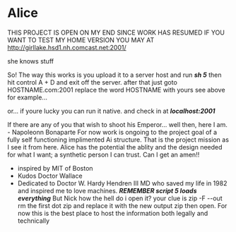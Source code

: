 # Alice
THIS PROJECT IS OPEN ON MY END SINCE WORK HAS RESUMED
IF YOU WANT TO TEST MY HOME VERSION YOU MAY AT
http://girllake.hsd1.nh.comcast.net:2001/

she knows stuff

So! The way this works is you upload it to a server host and run 
***sh 5***
then hit control A + D and exit off the server. 
after that just goto HOSTNAME.com:2001
replace the word HOSTNAME with yours
see above for example...

or... if youre lucky you can run it native.
and check in at ***localhost:2001***

If there are any of you that wish to shoot his Emperor... well then, here I am. - Napoleonn Bonaparte
For now work is ongoing to the project goal of a fully self functioning implimented Ai structure.
That is the project mission as I see it from here. Alice has the potential the ablity and the design needed for what I want; a synthetic person I can trust. Can I get an amen!!

- inspired by MIT of Boston
- Kudos Doctor Wallace
- Dedicated to Doctor W. Hardy Hendren III MD 
   who saved my life in 1982 and inspired me to love machines.
***REMEMBER script 5 loads everything***
But Nick how the hell do i open it?
your clue is zip -F <FILENAME> --out <FILENAME>
rm the first dot zip and replace it with the new output zip then open.
For now this is the best place to host the information both legally and technically
